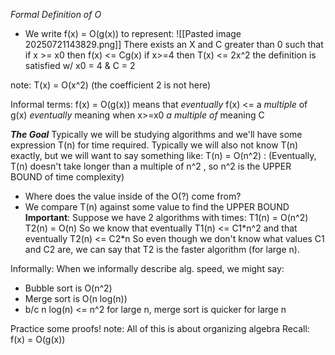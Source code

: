 
*Formal Definition of O*
- We write f(x) = O(g(x)) to represent: ![[Pasted image 20250721143829.png]]
There exists an X and C greater than 0 such that if x >= x0 then f(x) <= Cg(x)
if x>=4 then T(x) <= 2x^2
the definition is satisfied w/ x0 = 4 & C = 2

note: T(x) = O(x^2) (the coefficient 2 is not here)

Informal terms: f(x) = O(g(x)) means that *eventually* f(x) <= a *multiple* of g(x)
*eventually* meaning when x>=x0
*a multiple of* meaning C

***The Goal***
Typically we will be studying algorithms and we'll have some expression T(n) for time required.
Typically we will also not know T(n) exactly, but we will want to say something like:
T(n) = O(n^2) : (Eventually, T(n) doesn't take longer than a multiple of n^2 , so n^2 is the UPPER BOUND of time complexity)
- Where does the value inside of the O(?) come from?
- We compare T(n) against some value to find the UPPER BOUND
**Important**: Suppose we have 2 algorithms with times:
T1(n) = O(n^2)
T2(n) = O(n)
So we know that eventually T1(n) <= C1\*n^2
and that eventually T2(n) <= C2\*n
So even though we don't know what values C1 and C2 are, we can say that T2 is the faster algorithm (for large n).

Informally: When we informally describe alg. speed, we might say:
- Bubble sort is O(n^2)
- Merge sort is O(n log(n))
- b/c n log(n) <= n^2 for large n, merge sort is quicker for large n

Practice some proofs!
note: All of this is about organizing algebra
Recall: f(x) = O(g(x))
